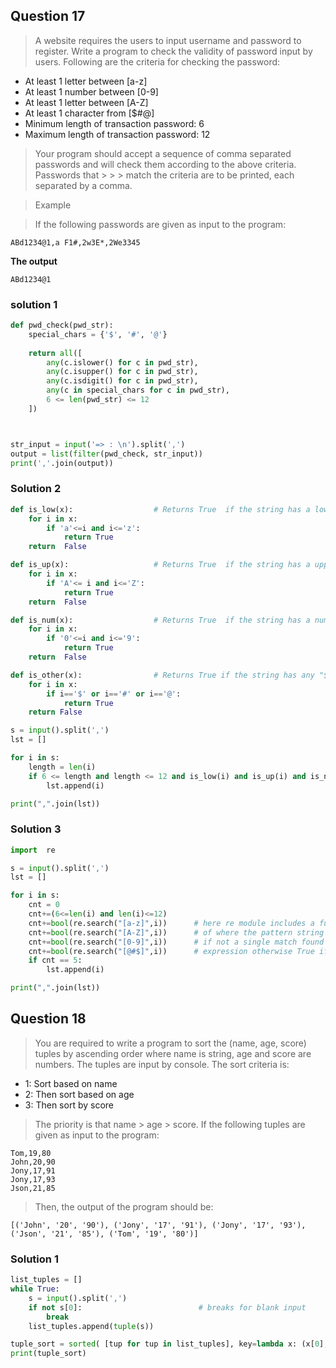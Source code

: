 ## Question 17
> A website requires the users to input username and password to register. Write a program to check the
> validity of password input by users.
> Following are the criteria for checking the password:
- At least 1 letter between [a-z]
- At least 1 number between [0-9]
- At least 1 letter between [A-Z]
- At least 1 character from [$#@]
- Minimum length of transaction password: 6
- Maximum length of transaction password: 12

> Your program should accept a sequence of comma separated passwords and will check them according to the above criteria. Passwords that > > > match the criteria are to be printed, each separated by a comma.

> Example

> If the following passwords are given as input to the program:
```
ABd1234@1,a F1#,2w3E*,2We3345
```

**The output**
```
ABd1234@1
```

### solution 1

```python
def pwd_check(pwd_str):
    special_chars = {'$', '#', '@'}
    
    return all([
        any(c.islower() for c in pwd_str),
        any(c.isupper() for c in pwd_str),
        any(c.isdigit() for c in pwd_str),
        any(c in special_chars for c in pwd_str),
        6 <= len(pwd_str) <= 12 
    ])



str_input = input('=> : \n').split(',')
output = list(filter(pwd_check, str_input))
print(','.join(output))
```

### Solution 2
```python
def is_low(x):                  # Returns True  if the string has a lowercase
    for i in x:
        if 'a'<=i and i<='z':
            return True
    return  False

def is_up(x):                   # Returns True  if the string has a uppercase
    for i in x:
        if 'A'<= i and i<='Z':
            return True
    return  False

def is_num(x):                  # Returns True  if the string has a numeric digit
    for i in x:
        if '0'<=i and i<='9':
            return True
    return  False

def is_other(x):                # Returns True if the string has any "$#@"
    for i in x:
        if i=='$' or i=='#' or i=='@':
            return True
    return False

s = input().split(',')
lst = []

for i in s:
    length = len(i)
    if 6 <= length and length <= 12 and is_low(i) and is_up(i) and is_num(i) and is_other(i):   #Checks if all the requirments are fulfilled
        lst.append(i)

print(",".join(lst))
```

### Solution 3
```python
import  re

s = input().split(',')
lst = []

for i in s:
    cnt = 0
    cnt+=(6<=len(i) and len(i)<=12)
    cnt+=bool(re.search("[a-z]",i))      # here re module includes a function re.search() which returns the object information
    cnt+=bool(re.search("[A-Z]",i))      # of where the pattern string i is matched with any of the [a-z]/[A-z]/[0=9]/[@#$] characters
    cnt+=bool(re.search("[0-9]",i))      # if not a single match found then returns NONE which converts to False in boolean
    cnt+=bool(re.search("[@#$]",i))      # expression otherwise True if found any.
    if cnt == 5:
        lst.append(i)

print(",".join(lst))
```

## Question 18
>You are required to write a program to sort the (name, age, score) tuples by ascending order where name is
>string, age and score are numbers. The tuples are input by console. The sort criteria is:
- 1: Sort based on name
- 2: Then sort based on age
- 3: Then sort by score

>The priority is that name > age > score.
>If the following tuples are given as input to the program:
```
Tom,19,80
John,20,90
Jony,17,91
Jony,17,93
Json,21,85
```
>Then, the output of the program should be:
```
[('John', '20', '90'), ('Jony', '17', '91'), ('Jony', '17', '93'), ('Json', '21', '85'), ('Tom', '19', '80')]
```
### Solution 1
```python
list_tuples = []
while True:
    s = input().split(',')
    if not s[0]:                          # breaks for blank input
        break
    list_tuples.append(tuple(s))

tuple_sort = sorted( [tup for tup in list_tuples], key=lambda x: (x[0], int(x[1]), int(x[2])  ))
print(tuple_sort)
```
